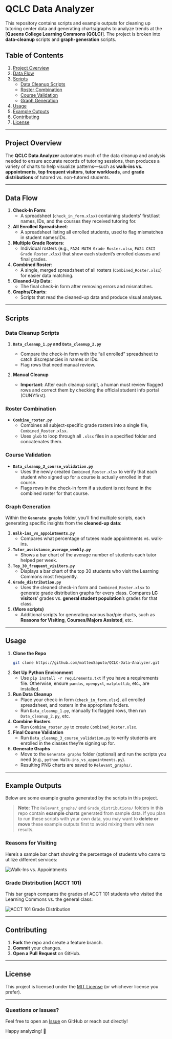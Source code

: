 # **QCLC Data Analyzer**

This repository contains scripts and example outputs for cleaning up tutoring center data and generating charts/graphs to analyze trends at the [**Queens College Learning Commons (QCLC)**]. The project is broken into **data-cleanup** scripts and **graph-generation** scripts.

## **Table of Contents**
1. [Project Overview](#project-overview)
2. [Data Flow](#data-flow)
3. [Scripts](#scripts)
   - [Data Cleanup Scripts](#data-cleanup-scripts)
   - [Roster Combination](#roster-combination)
   - [Course Validation](#course-validation)
   - [Graph Generation](#graph-generation)
4. [Usage](#usage)
5. [Example Outputs](#example-outputs)
6. [Contributing](#contributing)
7. [License](#license)

---

## **Project Overview**
The **QCLC Data Analyzer** automates much of the data cleanup and analysis needed to ensure accurate records of tutoring sessions, then produces a variety of charts to help visualize patterns—such as **walk-ins vs. appointments**, **top frequent visitors**, **tutor workloads**, and **grade distributions** of tutored vs. non-tutored students.

---

## **Data Flow**
1. **Check-In Form**: 
   - A spreadsheet (`check_in_form.xlsx`) containing students’ first/last names, IDs, and the courses they received tutoring for.
2. **All Enrolled Spreadsheet**: 
   - A spreadsheet listing all enrolled students, used to flag mismatches in student names/IDs.
3. **Multiple Grade Rosters**:
   - Individual rosters (e.g., `FA24 MATH Grade Roster.xlsx`, `FA24 CSCI Grade Roster.xlsx`) that show each student’s enrolled classes and final grades.
4. **Combined Roster**:
   - A single, merged spreadsheet of all rosters (`Combined_Roster.xlsx`) for easier data matching.
5. **Cleaned-Up Data**:
   - The final check-in form after removing errors and mismatches.
6. **Graphs/Charts**:
   - Scripts that read the cleaned-up data and produce visual analyses.

---

## **Scripts**

### **Data Cleanup Scripts**
1. **`Data_cleanup_1.py` and `Data_cleanup_2.py`**  
   - Compare the check-in form with the “all enrolled” spreadsheet to catch discrepancies in names or IDs.  
   - Flag rows that need manual review.

2. **Manual Cleanup**  
   - **Important**: After each cleanup script, a human must review flagged rows and correct them by checking the official student info portal (CUNYfirst).  

### **Roster Combination**
- **`Combine_roster.py`**  
  - Combines all subject-specific grade rosters into a single file, `Combined_Roster.xlsx`.  
  - Uses `glob` to loop through all `.xlsx` files in a specified folder and concatenates them.

### **Course Validation**
- **`Data_cleanup_3_course_validation.py`**  
  - Uses the newly created `Combined_Roster.xlsx` to verify that each student who signed up for a course is actually enrolled in that course.  
  - Flags rows in the check-in form if a student is not found in the combined roster for that course.

### **Graph Generation**
Within the **`Generate graphs`** folder, you’ll find multiple scripts, each generating specific insights from the **cleaned-up data**:

1. **`Walk-ins_vs_appointments.py`**  
   - Compares what percentage of tutees made appointments vs. walk-ins.
2. **`Tutor_assistance_average_weekly.py`**  
   - Shows a bar chart of the average number of students each tutor helped per week.
3. **`Top_30_frequent_visitors.py`**  
   - Displays a bar chart of the top 30 students who visit the Learning Commons most frequently.
4. **`Grade_distribution.py`**  
   - Uses the cleaned check-in form and `Combined_Roster.xlsx` to generate grade distribution graphs for every class. Compares **LC visitors**’ grades vs. **general student population**’s grades for that class.
5. **(More scripts)**  
   - Additional scripts for generating various bar/pie charts, such as **Reasons for Visiting**, **Courses/Majors Assisted**, etc.

---

## **Usage**
1. **Clone the Repo**  
   ```bash
   git clone https://github.com/matteoSaputo/QCLC-Data-Analyzer.git
   ```
2. **Set Up Python Environment**  
   - Use `pip install -r requirements.txt` if you have a requirements file. Otherwise, ensure `pandas`, `openpyxl`, `matplotlib`, etc., are installed.
3. **Run Data Cleanup**  
   - Place your check-in form (`check_in_form.xlsx`), all enrolled spreadsheet, and rosters in the appropriate folders.  
   - Run `Data_cleanup_1.py`, manually fix flagged rows, then run `Data_cleanup_2.py`, etc.
4. **Combine Rosters**  
   - Run `Combine_roster.py` to create `Combined_Roster.xlsx`.
5. **Final Course Validation**  
   - Run `Data_cleanup_3_course_validation.py` to verify students are enrolled in the classes they’re signing up for.
6. **Generate Graphs**  
   - Move to the `Generate graphs` folder (optional) and run the scripts you need (e.g., `python Walk-ins_vs_appointments.py`).
   - Resulting PNG charts are saved to `Relevant_graphs/`.

---

## **Example Outputs**
Below are some example graphs generated by the scripts in this project.
> **Note**: The `Relevant_graphs/` and `Grade_distributions/` folders in this repo contain **example charts** generated from sample data. If you plan to run these scripts with your own data, you may want to **delete or move** these example outputs first to avoid mixing them with new results.

### **Reasons for Visiting**
Here’s a sample bar chart showing the percentage of students who came to utilize different services:

![Walk-Ins vs. Appointments](Example_Output_Graphs/Reasons_for_Visiting.png)

### **Grade Distribution (ACCT 101)**
This bar graph compares the grades of ACCT 101 students who visited the Learning Commons vs. the general class:

![ACCT 101 Grade Distribution](Example_Output_Graphs/Grade_Distribution_ACCT_101.png)

---

## **Contributing**
1. **Fork** the repo and create a feature branch.
2. **Commit** your changes.
3. **Open a Pull Request** on GitHub.

---

## **License**
This project is licensed under the [MIT License](LICENSE) (or whichever license you prefer).

---

### **Questions or Issues?**
Feel free to open an [Issue](https://github.com/matteoSaputo/QCLC-Data-Analyzer/issues) on GitHub or reach out directly! 

Happy analyzing! 🎉
